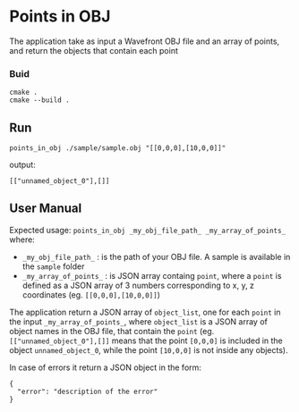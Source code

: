 # Points in OBJ
The application take as input a Wavefront OBJ file and an array of points, and return the objects that contain each point

### Buid
```
cmake .
cmake --build .
```

## Run
```
points_in_obj ./sample/sample.obj "[[0,0,0],[10,0,0]]"
```
output:
```
[["unnamed_object_0"],[]]
```

## User Manual
Expected usage: `points_in_obj _my_obj_file_path_ _my_array_of_points_` where:
- `_my_obj_file_path_`   : is the path of your OBJ file. A sample is available in the `sample` folder
- `_my_array_of_points_` : is JSON array containg `point`, where a `point` is defined as a JSON array of 3 numbers corresponding to x, y, z coordinates (eg. `[[0,0,0],[10,0,0]]`)

The application return a JSON array of `object_list`, one for each `point` in the input `_my_array_of_points_`, where `object_list` is a JSON array of object names in the OBJ file, that contain the `point` (eg. `[["unnamed_object_0"],[]]` means that the point `[0,0,0]` is included in the object `unnamed_object_0`, while the point `[10,0,0]` is not inside any objects).

In case of errors it return a JSON object in the form:
```
{
  "error": "description of the error"
}
```